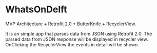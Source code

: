 # WhatsOnDelft

MVP Architecture + Retrofit 2.0 + ButterKnife + RecyclerView.

It is an simple app that parses data from JSON using Retrofit 2.0.
The parsed data from JSON response will be displayed in recycler view.
OnClicking the RecyclerView the events in detail will be shown.
